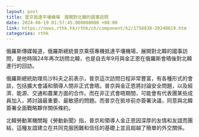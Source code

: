 ```yaml
---
layout: post
title: 普京抵達平壤機場　展開對北韓的國事訪問
date: 2024-06-19 01:57:45.000000000 +08:00
link: https://news.rthk.hk/rthk/ch/component/k2/1758038-20240619.htm
categories: rthk
---
```


俄羅斯傳媒報道，俄羅斯總統普京乘搭專機抵達平壤機場，展開對北韓的國事訪問，是他時隔24年再次訪問北韓，也是自去年9月與金正恩在俄羅斯會晤後對北韓進行的回訪。

俄羅斯總統助理烏沙科夫之前表示，普京這次訪問日程非常豐富，有各種形式的會談，包括擴大會議和領導人間非正式會晤。普京與金正恩將討論安全問題，以及經濟、能源、交通和農業方面的合作。而在非正式會晤期間，可能會有代表團某些成員加入，將討論最重要、最敏感的問題。而普京在抵埗前亦簽署決議，同意與北韓簽署全面戰略夥伴關係條約。

北韓勞動黨機關報《勞動新聞》指，普京和領導人金正恩因深厚的友情和友誼而團結，這種友誼建立在共同克服困難和信任的基礎上並且超越了簡單的外交關係。
